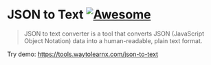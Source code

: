 # JSON to Text [![Awesome](https://cdn.rawgit.com/sindresorhus/awesome/d7305f38d29fed78fa85652e3a63e154dd8e8829/media/badge.svg)](https://github.com/sindresorhus/awesome)

>JSON to text converter is a tool that converts JSON (JavaScript Object Notation) data into a human-readable, plain text format.

Try demo: https://tools.waytolearnx.com/json-to-text
